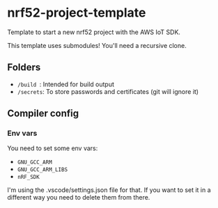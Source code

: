 # nrf52-project-template

Template to start a new nrf52 project with the AWS IoT SDK.

This template uses submodules! You'll need a recursive clone.

## Folders

- `/build `: Intended for build output
- `/secrets`: To store passwords and certificates (git will ignore it)

## Compiler config

### Env vars

You need to set some env vars:

- `GNU_GCC_ARM`
- `GNU_GCC_ARM_LIBS`
- `nRF_SDK`

I'm using the .vscode/settings.json file for that. If you want to set it in a different way you need to delete them from there.
